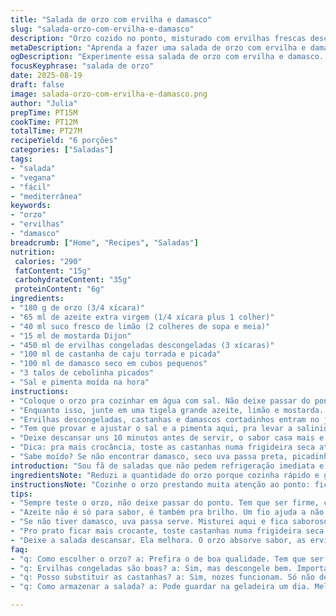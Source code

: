 ```yaml
---
title: "Salada de orzo com ervilha e damasco"
slug: "salada-orzo-com-ervilha-e-damasco"
description: "Orzo cozido no ponto, misturado com ervilhas frescas descongeladas, damasco seco picadinho e amêndoas tostadas que trazem crocância. Molho vibrante de limão com mostarda à antiga adiciona acidez na medida certa. Salada leve, sem lactose, vegana e cheia de textura. Dá pra trocar amêndoas por nozes, substituir damasco por cranberry e variar conforme estoque. Ideal pra acompanhar grelhados ou lanche rápido, refrescante e colorida."
metaDescription: "Aprenda a fazer uma salada de orzo com ervilha e damasco. Refrescante e cheia de textura, ideal para acompanhar grelhados."
ogDescription: "Experimente essa salada de orzo com ervilha e damasco. Uma opção leve e colorida para suas refeições e lanches rápidos."
focusKeyphrase: "salada de orzo"
date: 2025-08-19
draft: false
image: salada-orzo-com-ervilha-e-damasco.png
author: "Julia"
prepTime: PT15M
cookTime: PT12M
totalTime: PT27M
recipeYield: "6 porções"
categories: ["Saladas"]
tags:
- "salada"
- "vegana"
- "fácil"
- "mediterrânea"
keywords:
- "orzo"
- "ervilhas"
- "damasco"
breadcrumb: ["Home", "Recipes", "Saladas"]
nutrition: 
 calories: "290"
 fatContent: "15g"
 carbohydrateContent: "35g"
 proteinContent: "6g"
ingredients:
- "180 g de orzo (3/4 xícara)"
- "65 ml de azeite extra virgem (1/4 xícara plus 1 colher)"
- "40 ml suco fresco de limão (2 colheres de sopa e meia)"
- "15 ml de mostarda Dijon"
- "450 ml de ervilhas congeladas descongeladas (3 xícaras)"
- "100 ml de castanha de caju torrada e picada"
- "100 ml de damasco seco em cubos pequenos"
- "3 talos de cebolinha picados"
- "Sal e pimenta moída na hora"
instructions:
- "Coloque o orzo pra cozinhar em água com sal. Não deixe passar do ponto — quando começar a perder aquela firmeza, já desligue. Escorra rápido, mas não enxágue: o amido ajuda o sabor do molho grudar. Um fio de azeite ajuda a não grudar e dá brilho, mexa levemente e deixe esfriar quase em temperatura ambiente."
- "Enquanto isso, junte em uma tigela grande azeite, limão e mostarda. Misture bem até incorporar; a mostarda segura o molho e traz leve cremosidade, sabe? Pro molho não virar aguado, respeite as quantidades."
- "Ervilhas descongeladas, castanhas e damascos cortadinhos entram no jogo. A cebolinha dá frescor e quebrada no doce intenso do damasco. Agora é só somar o orzo frio à tigela e mexer suavemente pra não quebrar as ervilhas, que devem estar inteirinhas, verdinhas. Se não tiver ervilha fresca ou congelada boa, substitua por vagem rápida refogada picadinha; fica diferente mas gostoso."
- "Tem que provar e ajustar o sal e a pimenta aqui, pra levar a salinidade pro ponto certo. Não exagere demais porque o damasco já adoça um pouco. Eu já errei e tive que espremer mais limão pra balancear — aprenda com meus erros."
- "Deixe descansar uns 10 minutos antes de servir, o sabor casa mais e o orzo absorve o tempero. Serve de acompanhamento com frango grelhado, peixe ou só um pãozinho crocante."
- "Dica: pra mais crocância, toste as castanhas numa frigideira seca até ficarem douradas e perfumadas; não deixe que queimem, fica amargo. E se errar na textura do orzo culpado é cozimento demais: dá um pasta que não combina. Tem que soltar, firme no centro. Cuidado."
- "Sabe moído? Se não encontrar damasco, seco uva passa preta, picadinha, funciona. Cada variação muda a cara, o legal é experimentar e anotar."
introduction: "Sou fã de saladas que não pedem refrigeração imediata e sobrevivem a uma viagem até o parque ou trabalho. Essa combinação de orzo, quiçá o rei das pastas pequenas, com ervilhas e damascos secos lembra aqueles almoços de verão em que tudo tem que ser leve, mas com textura e sabor marcantes. A crocância das castanhas junto do fresco ácido do limão traz uma camada a mais que desmancha na boca e evita a monotonia comum das saladas simples. Experimente estrategicamente ajustar essas medidas e observar os sinais da textura — a maior lição da cozinha é a intuição no ponto certo."
ingredientsNote: "Reduzi a quantidade do orzo porque cozinha rápido e ganha no sabor com menos massa. Troquei amêndoas por castanhas de caju porque amo o toque mais amanteigado e elas tostam rápido, sem amargar. A mostarda Dijon substitui a antiga pra um sabor mais delicado e menos granuloso. Ervilhas congeladas têm que estar bem descongeladas, nada de água excessiva que vai entornar tudo. O limão tem que ser fresco mesmo, nada de concentrado industrial — isso muda o perfil azedinho e natural."
instructionsNote: "Cozinhe o orzo prestando muita atenção ao ponto: fica firme, compacto, não mole que desmancha. Escorra bem e jogue azeite para que não grude; por isso é importante a execução rápida. Combine os ingredientes frios no molho porque o calor pode atrofiar a textura e tirar o frescor. Mexa delicadamente para não quebrar ervilhas ou amassá-las, somando crocância. Asta experiência me ensinou que os tempos de espera fazem a diferença, então não pense em servir logo que misturar. Um descanso ativo casa os sabores e une os aromas. Prove, ajuste e resista à tentação de colocar pimenta demais logo de cara."
tips:
- "Sempre teste o orzo, não deixe passar do ponto. Tem que ser firme, com textura. Se cozinhar demais, vira pasta. Não enxágue após escorrer. A água do cozimento é amiga do molho."
- "Azeite não é só para sabor, é também pra brilho. Um fio ajuda a não grudar e mantém tudo bonito. Misture bem, mas suavemente, a gente quer ervilhas inteiras aqui, não quebradas."
- "Se não tiver damasco, uva passa serve. Misturei aqui e fica saboroso. A textura acaba diferente, mas o docinho compensa. Cada vida na cozinha é uma descoberta."
- "Pro prato ficar mais crocante, toste castanhas numa frigideira seca até dourar. Cuidado com a temperatura. Passou do ponto, amarga. Fique de olho, o aroma diz tudo."
- "Deixe a salada descansar. Ela melhora. O orzo absorve sabor, as ervilhas mantêm frescor. Uns 10 minutos fazem a diferença, não esqueça disso. Teste seu açougueiro na próxima vez que cozinhar."
faq:
- "q: Como escolher o orzo? a: Prefira o de boa qualidade. Tem que ser firme. Teste. Cozinhe em água bem salgada; sal é fundamental para sabor."
- "q: Ervilhas congeladas são boas? a: Sim, mas descongele bem. Importante não ter água excessiva. Ervilha deve estar verdinha e crocante. Se não conseguir, use vagem."
- "q: Posso substituir as castanhas? a: Sim, nozes funcionam. Só não deixe que queimem. O gosto muda, mas as texturas se mantêm. E fica ótimo."
- "q: Como armazenar a salada? a: Pode guardar na geladeira um dia. Melhor comido fresco, mas se sobrar, mantenha em pote fechado. Evita secar. Veja se não emborrachou."

---
```

